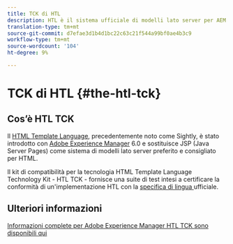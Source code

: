 ```yaml
---
title: TCK di HTL
description: HTL è il sistema ufficiale di modelli lato server per AEM
translation-type: tm+mt
source-git-commit: d7efae3d1b4d1bc22c63c21f544a99bf0ae4b3c9
workflow-type: tm+mt
source-wordcount: '104'
ht-degree: 9%

---
```



# TCK di HTL {#the-htl-tck}

## Cos’è HTL TCK

Il [HTML Template Language](overview.md), precedentemente noto come Sightly, è stato introdotto con [Adobe Experience Manager](http://www.adobe.com/it/solutions/web-experience-management.html) 6.0 e sostituisce JSP (Java Server Pages) come sistema di modelli lato server preferito e consigliato per HTML.

Il kit di compatibilità per la tecnologia HTML Template Language Technology Kit - HTL TCK - fornisce una suite di test intesi a certificare la conformità di un&#39;implementazione HTL con la [specifica di lingua ](https://github.com/adobe/htl-spec) ufficiale.

## Ulteriori informazioni

[Informazioni complete per Adobe Experience Manager HTL TCK sono disponibili qui](https://github.com/adobe/htl-tck)
